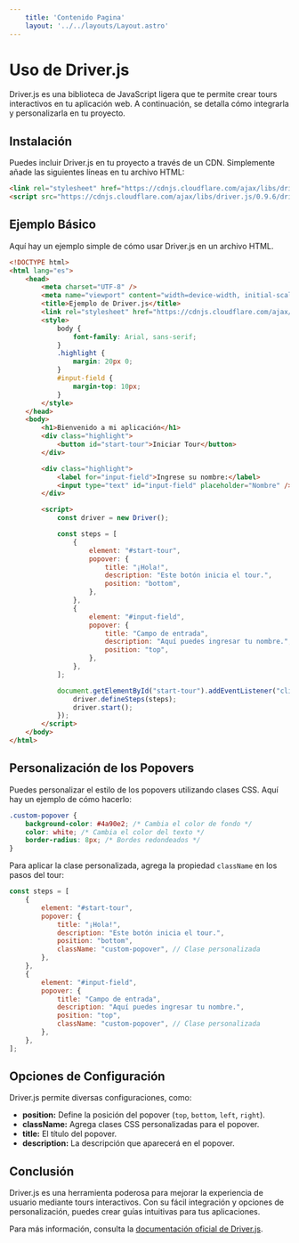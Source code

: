 ```yaml
---
    title: 'Contenido Pagina'
    layout: '../../layouts/Layout.astro'
---
```


# Uso de Driver.js

Driver.js es una biblioteca de JavaScript ligera que te permite crear tours interactivos en tu aplicación web. A continuación, se detalla cómo integrarla y personalizarla en tu proyecto.

## Instalación

Puedes incluir Driver.js en tu proyecto a través de un CDN. Simplemente añade las siguientes líneas en tu archivo HTML:

```html
<link rel="stylesheet" href="https://cdnjs.cloudflare.com/ajax/libs/driver.js/0.9.6/driver.min.css" />
<script src="https://cdnjs.cloudflare.com/ajax/libs/driver.js/0.9.6/driver.min.js"></script>
```

## Ejemplo Básico

Aquí hay un ejemplo simple de cómo usar Driver.js en un archivo HTML.

```html
<!DOCTYPE html>
<html lang="es">
	<head>
		<meta charset="UTF-8" />
		<meta name="viewport" content="width=device-width, initial-scale=1.0" />
		<title>Ejemplo de Driver.js</title>
		<link rel="stylesheet" href="https://cdnjs.cloudflare.com/ajax/libs/driver.js/0.9.6/driver.min.css" />
		<style>
			body {
				font-family: Arial, sans-serif;
			}
			.highlight {
				margin: 20px 0;
			}
			#input-field {
				margin-top: 10px;
			}
		</style>
	</head>
	<body>
		<h1>Bienvenido a mi aplicación</h1>
		<div class="highlight">
			<button id="start-tour">Iniciar Tour</button>
		</div>

		<div class="highlight">
			<label for="input-field">Ingrese su nombre:</label>
			<input type="text" id="input-field" placeholder="Nombre" />
		</div>

		<script>
			const driver = new Driver();

			const steps = [
				{
					element: "#start-tour",
					popover: {
						title: "¡Hola!",
						description: "Este botón inicia el tour.",
						position: "bottom",
					},
				},
				{
					element: "#input-field",
					popover: {
						title: "Campo de entrada",
						description: "Aquí puedes ingresar tu nombre.",
						position: "top",
					},
				},
			];

			document.getElementById("start-tour").addEventListener("click", () => {
				driver.defineSteps(steps);
				driver.start();
			});
		</script>
	</body>
</html>
```

## Personalización de los Popovers

Puedes personalizar el estilo de los popovers utilizando clases CSS. Aquí hay un ejemplo de cómo hacerlo:

```css
.custom-popover {
	background-color: #4a90e2; /* Cambia el color de fondo */
	color: white; /* Cambia el color del texto */
	border-radius: 8px; /* Bordes redondeados */
}
```

Para aplicar la clase personalizada, agrega la propiedad `className` en los pasos del tour:

```javascript
const steps = [
	{
		element: "#start-tour",
		popover: {
			title: "¡Hola!",
			description: "Este botón inicia el tour.",
			position: "bottom",
			className: "custom-popover", // Clase personalizada
		},
	},
	{
		element: "#input-field",
		popover: {
			title: "Campo de entrada",
			description: "Aquí puedes ingresar tu nombre.",
			position: "top",
			className: "custom-popover", // Clase personalizada
		},
	},
];
```

## Opciones de Configuración

Driver.js permite diversas configuraciones, como:

-   **position:** Define la posición del popover (`top`, `bottom`, `left`, `right`).
-   **className:** Agrega clases CSS personalizadas para el popover.
-   **title:** El título del popover.
-   **description:** La descripción que aparecerá en el popover.

## Conclusión

Driver.js es una herramienta poderosa para mejorar la experiencia de usuario mediante tours interactivos. Con su fácil integración y opciones de personalización, puedes crear guías intuitivas para tus aplicaciones.

Para más información, consulta la [documentación oficial de Driver.js](https://github.com/kamranahmedfo/driver.js).
